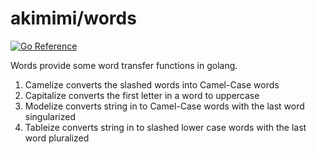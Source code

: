 akimimi/words
======================

[![Go Reference](https://pkg.go.dev/badge/github.com/akimimi/words.svg)](https://pkg.go.dev/github.com/akimimi/words)

Words provide some word transfer functions in golang.

  1. Camelize converts the slashed words into Camel-Case words
  2. Capitalize converts the first letter in a word to uppercase 
  3. Modelize converts string in to Camel-Case words with the last word singularized
  4. Tableize converts string in to slashed lower case words with the last word pluralized


